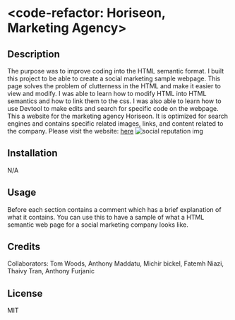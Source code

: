 # <code-refactor: Horiseon, Marketing Agency>

## Description

The purpose was to improve coding into the HTML semantic format. I built this project to be able to create a social marketing sample webpage. This page solves the problem of clutterness in the HTML and make it easier to view and modify. I was able to learn how to modify HTML into HTML semantics and how to link them to the css. I was also able to learn how to use Devtool to make edits and search for specific code on the webpage.
This a website for the marketing agency Horiseon. It is optimized for search engines and contains specific related images, links, and content related to the company. Please visit the website: [here](https://caltran117.github.io/code-refactor/)
![social reputation img](develop\assets\images\online-reputation-management.jpg)

## Installation

N/A

## Usage

Before each section contains a comment which has a brief explanation of what it contains. You can use this to have a sample of what a HTML semantic web page for a social marketing company looks like.

## Credits

Collaborators: Tom Woods, Anthony Maddatu, Michir bickel, Fatemh Niazi, Thaivy Tran, Anthony Furjanic

## License

MIT
